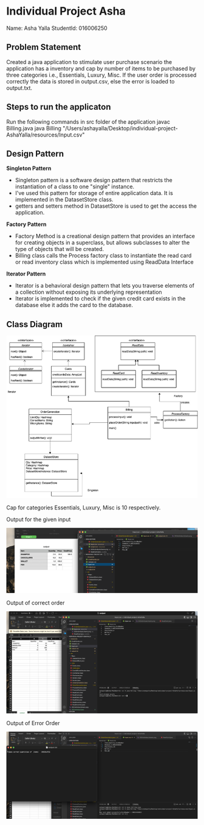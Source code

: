 
# Individual Project Asha

Name: Asha Yalla
StudentId: 016006250


## Problem Statement

Created a java application to stimulate user purchase scenario the application has a inventory and cap by number of items to be purchased by three categories i.e., Essentials, Luxury, Misc. If the user order is processed correctly the data is stored in output.csv, else the error is loaded to output.txt.

## Steps to run the applicaton

Run the following commands in src folder of the application
javac Billing.java 
java Billing "/Users/ashayalla/Desktop/individual-project-AshaYalla/resources/Input.csv"


## Design Pattern
**Singleton Pattern**
- Singleton pattern is a software design pattern that restricts the instantiation of a class to one "single" instance.
- I've used this pattern for storage of entire application data. It is implemented in the DatasetStore class. 
- getters and setters method in DatasetStore is used to get the access the application. 

**Factory Pattern**
- Factory Method is a creational design pattern that provides an interface for creating objects in a superclass, but allows subclasses to alter the type of objects that will be created.
- Billing class calls the Process factory class to instantiate the read card or read inventory class which is implemented using ReadData Interface

**Iterator Pattern**
- Iterator is a behavioral design pattern that lets you traverse elements of a collection without exposing its underlying representation
- Iterator is implemented to check if the given credit card exists in the database else it adds the card to the database. 





## Class Diagram

![project image](https://github.com/gopinathsjsu/individual-project-AshaYalla/blob/main/202individual.jpeg)

Cap for categories Essentials, Luxury, Misc is 10 respectively.

Output for the given input

![project image](https://github.com/gopinathsjsu/individual-project-AshaYalla/blob/main/output%20for%20the%20input%20provided.png)

Output of correct order

![project image](https://github.com/gopinathsjsu/individual-project-AshaYalla/blob/main/correct%20order.png)

Output of Error Order

![project image](https://github.com/gopinathsjsu/individual-project-AshaYalla/blob/main/error%20order.png)


